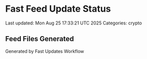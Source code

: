 # Fast Feed Update Status
Last updated: Mon Aug 25 17:33:21 UTC 2025
Categories: crypto

## Feed Files Generated

Generated by Fast Updates Workflow
